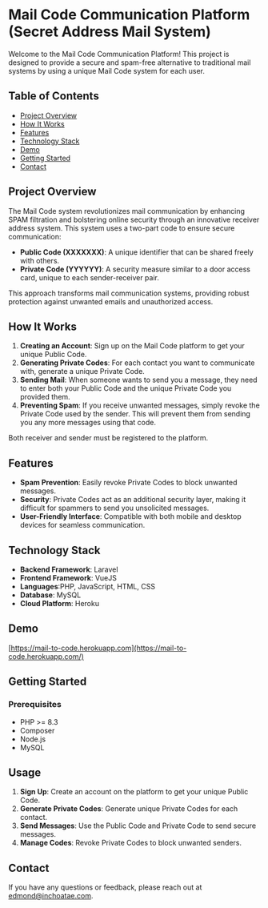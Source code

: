 # Mail Code Communication Platform (Secret Address Mail System)

Welcome to the Mail Code Communication Platform! This project is designed to provide a secure and spam-free alternative to traditional mail systems by using a unique Mail Code system for each user.



## Table of Contents

- [Project Overview](#project-overview)
- [How It Works](#how-it-works)
- [Features](#features)
- [Technology Stack](#technology-stack)
- [Demo](#demo)
- [Getting Started](#getting-started)
- [Contact](#contact)

  
  
## Project Overview

The Mail Code system revolutionizes mail communication by enhancing SPAM filtration and bolstering online security through an innovative receiver address system. This system uses a two-part code to ensure secure communication:

- **Public Code (XXXXXXX)**: A unique identifier that can be shared freely with others.
- **Private Code (YYYYYY)**: A security measure similar to a door access card, unique to each sender-receiver pair.

This approach transforms mail communication systems, providing robust protection against unwanted emails and unauthorized access.


## How It Works

1. **Creating an Account**: Sign up on the Mail Code platform to get your unique Public Code.
2. **Generating Private Codes**: For each contact you want to communicate with, generate a unique Private Code.
3. **Sending Mail**: When someone wants to send you a message, they need to enter both your Public Code and the unique Private Code you provided them.
4. **Preventing Spam**: If you receive unwanted messages, simply revoke the Private Code used by the sender. This will prevent them from sending you any more messages using that code.

Both receiver and sender must be registered to the platform.

## Features

- **Spam Prevention**: Easily revoke Private Codes to block unwanted messages.
- **Security**: Private Codes act as an additional security layer, making it difficult for spammers to send you unsolicited messages.
- **User-Friendly Interface**: Compatible with both mobile and desktop devices for seamless communication.

## Technology Stack

- **Backend Framework**: Laravel
- **Frontend Framework**: VueJS
- **Languages**:PHP, JavaScript, HTML, CSS
- **Database**: MySQL
- **Cloud Platform**: Heroku


## Demo

[https://mail-to-code.herokuapp.com](https://mail-to-code.herokuapp.com/)

## Getting Started

### Prerequisites

- PHP >= 8.3
- Composer
- Node.js
- MySQL


## Usage

1. **Sign Up**: Create an account on the platform to get your unique Public Code.
2. **Generate Private Codes**: Generate unique Private Codes for each contact.
3. **Send Messages**: Use the Public Code and Private Code to send secure messages.
4. **Manage Codes**: Revoke Private Codes to block unwanted senders.


## Contact

If you have any questions or feedback, please reach out at [edmond@inchoatae.com](mailto:edmond@inchoatae.com).


